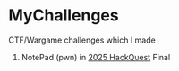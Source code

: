 # MyChallenges
CTF/Wargame challenges which I made

1. NotePad (pwn) in [2025 HackQuest](https://www.kaist.ac.kr/news/html/news/?mode=V&mng_no=48010) Final
